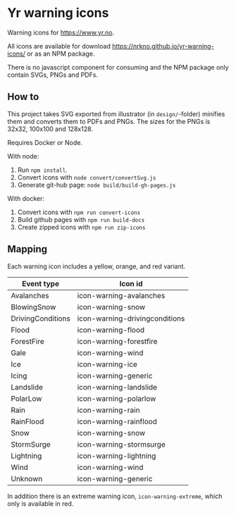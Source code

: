 # Yr warning icons

Warning icons for https://www.yr.no.

All icons are available for download https://nrkno.github.io/yr-warning-icons/ or as an NPM package.

There is no javascript component for consuming and the NPM package only contain SVGs, PNGs and PDFs.


## How to
This project takes SVG exported from illustrator (in `design/`-folder) minifies them and converts them to PDFs and PNGs. The sizes for the PNGs is 32x32, 100x100 and 128x128.

Requires Docker or Node.

With node:

1. Run `npm install`.
2. Convert icons with `node convert/convertSvg.js`
3. Generate git-hub page: `node build/build-gh-pages.js`


With docker:

1. Convert icons with `npm run convert-icons`
2. Build github pages with `npm run build-docs`
3. Create zipped icons with `npm run zip-icons`



## Mapping

Each warning icon includes a yellow, orange, and red variant.

| Event type        | Icon id                        |
|-------------------|--------------------------------|
| Avalanches        | icon-warning-avalanches        |
| BlowingSnow       | icon-warning-snow              |
| DrivingConditions | icon-warning-drivingconditions |
| Flood             | icon-warning-flood             |
| ForestFire        | icon-warning-forestfire        |
| Gale              | icon-warning-wind              |
| Ice               | icon-warning-ice               |
| Icing             | icon-warning-generic           |
| Landslide         | icon-warning-landslide         |
| PolarLow          | icon-warning-polarlow          |
| Rain              | icon-warning-rain              |
| RainFlood         | icon-warning-rainflood         |
| Snow              | icon-warning-snow              |
| StormSurge        | icon-warning-stormsurge        |
| Lightning         | icon-warning-lightning         |
| Wind              | icon-warning-wind              |
| Unknown           | icon-warning-generic           |

In addition there is an extreme warning icon, `icon-warning-extreme`,
which only is available in red.